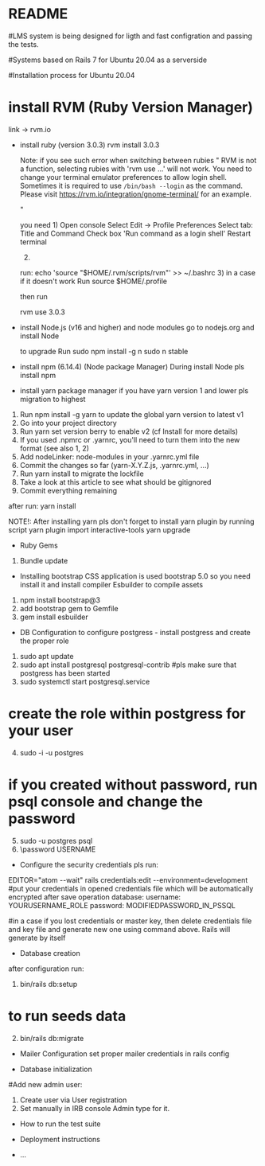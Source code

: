# README

#LMS system is being designed for ligth and fast configration and passing the tests.

#Systems based on Rails 7 for Ubuntu 20.04 as a serverside

#Installation process for Ubuntu 20.04

# install RVM (Ruby Version Manager)
  link -> rvm.io


* install ruby (version 3.0.3)
  rvm install 3.0.3

  Note: if you see such error when switching between rubies
  "
  RVM is not a function, selecting rubies with 'rvm use ...' will not work.
  You need to change your terminal emulator preferences to allow login shell.
Sometimes it is required to use `/bin/bash --login` as the command.
Please visit https://rvm.io/integration/gnome-terminal/ for an example.

  "

  you need
  1)
    Open console
    Select Edit -> Profile Preferences
    Select tab: Title and Command
    Check box 'Run command as a login shell'
    Restart terminal

  2)
  run:
  echo 'source "$HOME/.rvm/scripts/rvm"' >> ~/.bashrc
  3) in a case if it doesn't work Run
  source $HOME/.profile

  then run

  rvm use 3.0.3

* install Node.js (v16 and higher) and node modules
  go to nodejs.org and install Node

  to upgrade Run
  sudo npm install -g n
  sudo n stable

* install npm (6.14.4) (Node package Manager)
  During install Node pls install npm

* install yarn package manager
if you have yarn version 1 and lower pls migration to highest

1. Run npm install -g yarn to update the global yarn version to latest v1
2. Go into your project directory
3. Run yarn set version berry to enable v2 (cf Install for more details)
4. If you used .npmrc or .yarnrc, you'll need to turn them into the new format (see also 1, 2)
5. Add nodeLinker: node-modules in your .yarnrc.yml file
6. Commit the changes so far (yarn-X.Y.Z.js, .yarnrc.yml, ...)
7. Run yarn install to migrate the lockfile
8. Take a look at this article to see what should be gitignored
9. Commit everything remaining

after run:
yarn install

NOTE!:
After installing yarn pls don't forget to install yarn plugin by running script
  yarn plugin import interactive-tools
  yarn upgrade

* Ruby Gems
1. Bundle update

* Installing bootstrap CSS
application is used bootstrap 5.0 so you need install it and install compiler Esbuilder to compile assets

1. npm install bootstrap@3
2. add bootstrap gem to Gemfile
3. gem install esbuilder


* DB Configuration
to configure postgress - install postgress and create the proper role
1. sudo apt update
2. sudo apt install postgresql postgresql-contrib
#pls make sure that postgress has been started
3. sudo systemctl start postgresql.service
# create the role within postgress for your user
4. sudo -i -u postgres
# if you created without password, run psql console and change the password
5. sudo -u postgres psql
6. \password USERNAME

* Configure the security credentials pls run:

EDITOR="atom --wait" rails credentials:edit --environment=development
#put your credentials in opened credentials file which will be automatically encrypted after save operation
database:
  username: YOURUSERNAME_ROLE
  password: MODIFIEDPASSWORD_IN_PSSQL

#in a case if you lost credentials or master key, then delete credentials file and key file and generate new one using command above. Rails will generate by itself  

* Database creation

after configuration run:
1. bin/rails db:setup
# to run seeds data
2. bin/rails db:migrate

* Mailer Configuration
set proper mailer credentials in rails config

* Database initialization

#Add new admin user:
1. Create user via User registration
2. Set manually in IRB console Admin type for it.

* How to run the test suite



* Deployment instructions

* ...
